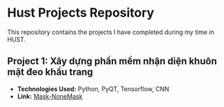 # Hust Projects Repository

This repository contains the projects I have completed during my time in HUST.

## Project 1: Xây dựng phần mềm nhận diện khuôn mặt đeo khẩu trang

- **Technologies Used:** Python, PyQT, Tensorflow, CNN
- **Link:** [Mask-NoneMask](https://github.com/tung082/HUST_Project/tree/main/Project%201%20-%20X%C3%A2y%20d%E1%BB%B1ng%20ph%E1%BA%A7n%20m%E1%BB%81m%20nh%E1%BA%ADn%20%C4%91i%E1%BB%87n%20khu%C3%B4n%20m%E1%BA%B7t%20%C4%91eo%20kh%E1%BA%A9u%20trang)
